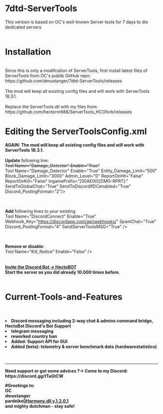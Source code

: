# 7dtd-ServerTools
This version is based on OC's well-known Server tools for 7 days to die dedicated servers<br>
<br>
# Installation
<br>
Since this is only a modifcation of ServerTools, first install latest files of ServerTools from OC's publib GitHub repo: https://github.com/dmustanger/7dtd-ServerTools/releases <br>
<br>The mod will keep all existing config files and will work with ServerTools 18.3.1.<br>
<br>
Replace the ServerTools.dll with my files from:
https://github.com/hectornr666/ServerTools_HCOfork/releases
<br>
<h1>Editing the ServerToolsConfig.xml</h1>
<b>AGAIN: The mod will keep all existing config files and will work with ServerTools 18.3.1.</b>
<br><br><b>Update</b> following line:
<br><s>Tool Name="Damage_Detector" Enable="True"</s><br>
Tool Name="Damage_Detector" Enable="True" Entity_Damage_Limit="500" Block_Damage_Limit="3000" Admin_Level="0" ReportOnHit="False" ReportOnKill="False" IngamePrefix="[00AE00][DMG-RPRT]:" SendToGlobalChat="True" SendToDiscordIfDCenabled="True" Discord_PostingFormat="2"/>

<br><br><b>Add</b> following lines to your existing 
<br>
Tool Name="DiscordConnect" Enable="True" Webhook_Key="https://discordapp.com/api/webhooks/<KEY>" SpamChat="True" Discord_PostingFormat="4" SendServerToolsMSG="True" />

<br><br><b>Remove or disable</b>:
<br>Tool Name="Kill_Notice" Enable="False" />
<br>
<br>
<br>
<b><a href="https://discordapp.com/oauth2/authorize?client_id=372686901972303872&permissions=0&scope=bot">Invite the Discord Bot -> HectoBOT</a>
<br>
Start the server as you did already 10.000 times before.<br>
<br>
# Current-Tools-and-Features
<br>
<br>
<li>Discord messaging including 2-way chat & admins command bridge, HectoBot Discord's Bot Support<br>
<li>telegram messaging<br>
<li>reworked country ban<br>
<li>Added: Support API for GUI<br>
<li>Added (beta): telemetry & server benchmark data (hardwarestatistics)<br>
<br> 
<br>
<hr>
 Need support or got some advices ?-> Come to my Discord: https://discord.gg/tTaGtCW
 
 #Greetings to:
 <br>OC
 <br>dmustanger
 <br>pardeike<a href="https://github.com/pardeike/Harmony/releases/tag/v1.2.0.1">0Harmony.dll v.1.2.0.1</a>
 <br>and mighty dutchman - stay safe!
 
